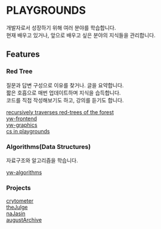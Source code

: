 # PLAYGROUNDS

개발자로서 성장하기 위해 여러 분야를 학습합니다.<br>
현재 배우고 있거나, 앞으로 배우고 싶은 분야의 지식들을 관리합니다.

## Features

### Red Tree

질문과 답변 구성으로 이유를 찾거나. 글을 요약합니다.<br>
짧은 호흡으로 매번 업데이트하며 지식을 습득합니다.<br>
코드를 직접 작성해보기도 하고, 강의를 듣기도 합니다.

[recursively traverses red-trees of the forest](https://github.com/wooleejaan/yw-playgrounds/tree/main/_red-trees)<br>
[yw-frontend](https://github.com/wooleejaan/yw-frontend)<br>
[yw-graphics](https://github.com/wooleejaan/yw-graphics)<br>
[cs in playgrounds](https://github.com/wooleejaan/yw-playgrounds/tree/main/_computer-science)

### Algorithms(Data Structures)

자료구조와 알고리즘을 학습니다.

[yw-algorithms](https://github.com/wooleejaan/yw-algorithms)

### Projects

[crytometer](https://github.com/codeit-bootcamp-frontend/0-crypto-meter-technokings)<br>
[theJulge](https://github.com/codeit-bootcamp-frontend/0-the-julge-young-developers)<br>
[naJasin](https://github.com/najasin/na-jasin-fe)<br>
[augustArchive](https://github.com/wooleejaan/august-archive)<br>
